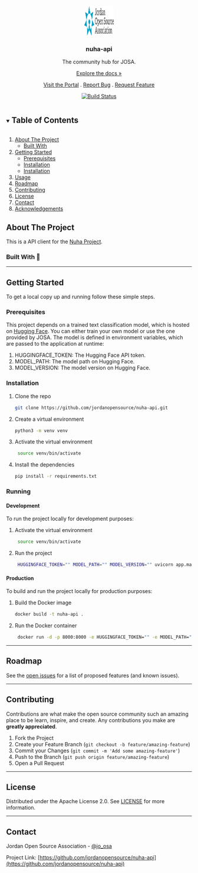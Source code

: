 <!-- PROJECT LOGO -->
<div align="center">
<a href="https://github.com/jordanopensource/nuha-api">
  <img src=".github/images/logo.svg" alt="Logo" width="80" height="80">
</a>

### nuha-api

The community hub for JOSA.

[Explore the docs »](https://github.com/jordanopensource/nuha-api)

[Visit the Portal]()
.
[Report Bug](https://github.com/jordanopensource/nuha-api/issues)
.
[Request Feature](https://github.com/jordanopensource/nuha-api/issues)

[![Build Status](https://builds.josa.ngo/api/badges/jordanopensource/nuha-api/status.svg?ref=refs/heads/development)](https://builds.josa.ngo/jordanopensource/nuha-api)

</div>

<!-- TABLE OF CONTENTS -->
<details open="open">
  <summary><h2 style="display: inline-block">Table of Contents</h2></summary>
  <ol>
    <li>
      <a href="#about-the-project">About The Project</a>
      <ul>
        <li><a href="#built-with">Built With</a></li>
      </ul>
    </li>
    <li>
      <a href="#getting-started">Getting Started</a>
      <ul>
        <li><a href="#prerequisites">Prerequisites</a></li>
        <li><a href="#installation">Installation</a></li>
        <li><a href="#running">Installation</a></li>
      </ul>
    </li>
    <li><a href="#usage">Usage</a></li>
    <li><a href="#roadmap">Roadmap</a></li>
    <li><a href="#contributing">Contributing</a></li>
    <li><a href="#license">License</a></li>
    <li><a href="#contact">Contact</a></li>
    <li><a href="#acknowledgements">Acknowledgements</a></li>
  </ol>
</details>

<!-- ABOUT THE PROJECT -->
## About The Project

This is a API client for the [Nuha Project](https://nuha.josa.ngo).

### Built With 🤖

___

<!-- GETTING STARTED -->
## Getting Started

To get a local copy up and running follow these simple steps.

### Prerequisites

This project depends on a trained text classification model, which is hosted on [Hugging Face](https://huggingface.co/). You can either train your own model or use the one provided by JOSA. The model is defined in environment variables, which are passed to the application at runtime:
1. HUGGINGFACE_TOKEN: The Hugging Face API token.
2. MODEL_PATH: The model path on Hugging Face.
3. MODEL_VERSION: The model version on Hugging Face.

### Installation

1. Clone the repo

   ```sh
   git clone https://github.com/jordanopensource/nuha-api.git
   ```

2. Create a virtual environment

   ```sh
   python3 -m venv venv
   ```

3. Activate the virtual environment

   ```sh
    source venv/bin/activate
    ```

4. Install the dependencies

   ```sh
   pip install -r requirements.txt
   ```



### Running

#### Development

To run the project locally for development purposes:

1. Activate the virtual environment

   ```sh
    source venv/bin/activate
    ```

2. Run the project
   ```sh
    HUGGINGFACE_TOKEN="" MODEL_PATH="" MODEL_VERSION="" uvicorn app.main:app --reload
    ```

#### Production

To build and run the project locally for production purposes:

1. Build the Docker image

   ```sh
   docker build -t nuha-api .
   ```

2. Run the Docker container

   ```sh
    docker run -d -p 8000:8000 -e HUGGINGFACE_TOKEN="" -e MODEL_PATH="" -e MODEL_VERSION="" nuha-api
    ```



___

<!-- ROADMAP -->
## Roadmap

See the [open issues](https://github.com/jordanopensource/nuha-api/issues) for a list of proposed features (and known issues).

___

<!-- CONTRIBUTING -->
## Contributing

Contributions are what make the open source community such an amazing place to be learn, inspire, and create. Any contributions you make are **greatly appreciated**.

1. Fork the Project
2. Create your Feature Branch (`git checkout -b feature/amazing-feature`)
3. Commit your Changes (`git commit -m 'Add some amazing-feature'`)
4. Push to the Branch (`git push origin feature/amazing-feature`)
5. Open a Pull Request

___

<!-- LICENSE -->
## License

Distributed under the Apache License 2.0. See [LICENSE](LICENSE) for more information.

___

<!-- CONTACT -->
## Contact

Jordan Open Source Association - [@jo_osa](https://twitter.com/@jo_osa)

Project Link: [https://github.com/jordanopensource/nuha-api](https://github.com/jordanopensource/nuha-api)
